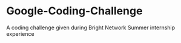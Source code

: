 # Google-Coding-Challenge
A coding challenge given during Bright Network Summer internship experience
